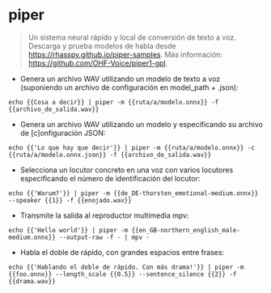 # piper

> Un sistema neural rápido y local de conversión de texto a voz.
> Descarga y prueba modelos de habla desde <https://rhasspy.github.io/piper-samples>.
> Más información: <https://github.com/OHF-Voice/piper1-gpl>.

- Genera un archivo WAV utilizando un modelo de texto a voz (suponiendo un archivo de configuración en model_path + .json):

`echo {{Cosa a decir}} | piper -m {{ruta/a/modelo.onnx}} -f {{archivo_de_salida.wav}}`

- Genera un archivo WAV utilizando un modelo y especificando su archivo de [c]onfiguración JSON:

`echo {{'Lo que hay que decir'}} | piper -m {{ruta/a/modelo.onnx}} -c {{ruta/a/modelo.onnx.json}} -f {{archivo_de_salida.wav}}`

- Selecciona un locutor concreto en una voz con varios locutores especificando el número de identificación del locutor:

`echo {{'Warum?'}} | piper -m {{de_DE-thorsten_emotional-medium.onnx}} --speaker {{1}} -f {{enojado.wav}}`

- Transmite la salida al reproductor multimedia mpv:

`echo {{'Hello world'}} | piper -m {{en_GB-northern_english_male-medium.onnx}} --output-raw -f - | mpv -`

- Habla el doble de rápido, con grandes espacios entre frases:

`echo {{'Hablando el doble de rápido. Con más drama!'}} | piper -m {{foo.onnx}} --length_scale {{0.5}} --sentence_silence {{2}} -f {{drama.wav}}`

